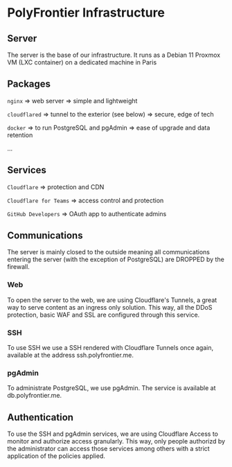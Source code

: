 # PolyFrontier Infrastructure

## Server

The server is the base of our infrastructure. It runs as a Debian 11 Proxmox VM (LXC container) on a dedicated machine in Paris 

## Packages
``nginx`` => web server => simple and lightweight

``cloudflared`` => tunnel to the exterior (see below) => secure, edge of tech

``docker`` => to run PostgreSQL and pgAdmin => ease of upgrade and data retention

...

## Services
``Cloudflare`` => protection and CDN

``Cloudflare for Teams`` => access control and protection

``GitHub Developers`` => OAuth app to authenticate admins


## Communications
The server is mainly closed to the outside meaning all communications entering the server (with the exception of PostgreSQL) are DROPPED by the firewall.

### Web 
To open the server to the web, we are using Cloudflare's Tunnels, a great way to serve content as an ingress only solution. This way, all the DDoS protection, basic WAF and SSL are configured through this service.

### SSH
To use SSH we use a SSH rendered with Cloudflare Tunnels once again, available at the address ssh.polyfrontier.me.

### pgAdmin
To administrate PostgreSQL, we use pgAdmin. The service is available at db.polyfrontier.me.

## Authentication
To use the SSH and pgAdmin services, we are using Cloudflare Access to monitor and authorize access granularly. This way, only people authorizd by the administrator can access those services among others with a strict application of the policies applied.
